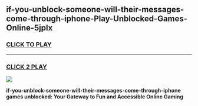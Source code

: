 
## if-you-unblock-someone-will-their-messages-come-through-iphone-Play-Unblocked-Games-Online-5jplx
<h3>
<a href="https://premium76.site?title=if-you-unblock-someone-will-their-messages-come-through-iphone&ref=25A">CLICK TO PLAY</a></h3>
<hr>

<h3>
<a href="https://premium76.site?title=if-you-unblock-someone-will-their-messages-come-through-iphone&ref=25A">CLICK 2 PLAY</a>
  
</h3>

<a href="https://premium76.site?title=if-you-unblock-someone-will-their-messages-come-through-iphone&ref=25A"><img src="https://clearcache.store/games.png"></a>


**if-you-unblock-someone-will-their-messages-come-through-iphone games unblocked: Your Gateway to Fun and Accessible Online Gaming**
